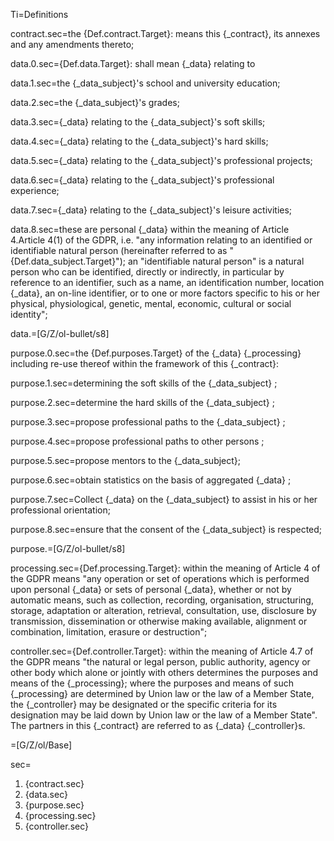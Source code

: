 Ti=Definitions

contract.sec=the {Def.contract.Target}: means this {_contract}, its annexes and any amendments thereto;

data.0.sec={Def.data.Target}: shall mean {_data} relating to 

data.1.sec=the {_data_subject}'s school and university education; 

data.2.sec=the {_data_subject}'s grades; 

data.3.sec={_data} relating to the {_data_subject}'s soft skills; 

data.4.sec={_data} relating to the {_data_subject}'s hard skills; 

data.5.sec={_data} relating to the {_data_subject}'s professional projects; 

data.6.sec={_data} relating to the {_data_subject}'s professional experience; 

data.7.sec={_data} relating to the {_data_subject}'s leisure activities; 

data.8.sec=these are personal {_data} within the meaning of Article 4.Article 4(1) of the GDPR, i.e. "any information relating to an identified or identifiable natural person (hereinafter referred to as "{Def.data_subject.Target}"); an "identifiable natural person" is a natural person who can be identified, directly or indirectly, in particular by reference to an identifier, such as a name, an identification number, location {_data}, an on-line identifier, or to one or more factors specific to his or her physical, physiological, genetic, mental, economic, cultural or social identity";

data.=[G/Z/ol-bullet/s8]

purpose.0.sec=the {Def.purposes.Target} of the {_data} {_processing} including re-use thereof within the framework of this {_contract}: 

purpose.1.sec=determining the soft skills of the {_data_subject} ;

purpose.2.sec=determine the hard skills of the {_data_subject} ;

purpose.3.sec=propose professional paths to the {_data_subject} ;

purpose.4.sec=propose professional paths to other persons ;

purpose.5.sec=propose mentors to the {_data_subject};

purpose.6.sec=obtain statistics on the basis of aggregated {_data} ;

purpose.7.sec=Collect {_data} on the {_data_subject} to assist in his or her professional orientation;

purpose.8.sec=ensure that the consent of the {_data_subject} is respected;

purpose.=[G/Z/ol-bullet/s8]

processing.sec={Def.processing.Target}: within the meaning of Article 4 of the GDPR means "any operation or set of operations which is performed upon personal {_data} or sets of personal {_data}, whether or not by automatic means, such as collection, recording, organisation, structuring, storage, adaptation or alteration, retrieval, consultation, use, disclosure by transmission, dissemination or otherwise making available, alignment or combination, limitation, erasure or destruction";

controller.sec={Def.controller.Target}: within the meaning of Article 4.7 of the GDPR means "the natural or legal person, public authority, agency or other body which alone or jointly with others determines the purposes and means of the {_processing}; where the purposes and means of such {_processing} are determined by Union law or the law of a Member State, the {_controller} may be designated or the specific criteria for its designation may be laid down by Union law or the law of a Member State". The partners in this {_contract} are referred to as {_data} {_controller}s.

=[G/Z/ol/Base]

sec=<ol><li>{contract.sec}</li><li>{data.sec}</li><li>{purpose.sec}</li><li>{processing.sec}</li><li>{controller.sec}</li></ol>
